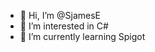 - 👋 Hi, I’m @SjamesE
- 👀 I’m interested in C#
- 🌱 I’m currently learning Spigot

<!---
SjamesE/SjamesE is a ✨ special ✨ repository because its `README.md` (this file) appears on your GitHub profile.
You can click the Preview link to take a look at your changes.
--->
